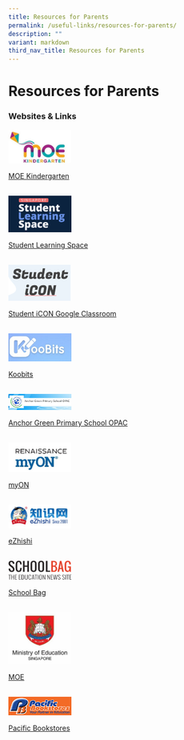 ```yaml
---
title: Resources for Parents
permalink: /useful-links/resources-for-parents/
description: ""
variant: markdown
third_nav_title: Resources for Parents
---
```

<h1>Resources for Parents</h1>
<h3>Websites &amp; Links</h3>
<div class="isomer-image-wrapper">
<img style="width:25%" height="auto" width="100%" src="/images/Resources/Logo/MOE%20Kindergarten.jpg">
</div>
<p><a href="https://www.moe.gov.sg/preschool/moe-kindergarten" rel="noopener noreferrer nofollow" target="_blank">MOE Kindergarten</a>
<br>
<br>
</p>
<div class="isomer-image-wrapper">
<img style="width:25%" height="auto" width="100%" src="/images/Resources/Logo/SLS_new.png">
</div>
<p><a href="https://learning.moe.edu.sg/login" rel="noopener noreferrer nofollow" target="_blank">Student Learning Space</a>
<br>
<br>
</p>
<div class="isomer-image-wrapper">
<img style="width:25%" height="auto" width="100%" src="/images/Resources/Logo/Student%20Icon.png">
</div>
<p><a href="https://workspace.google.com/dashboard" rel="noopener noreferrer nofollow" target="_blank">Student iCON Google Classroom</a>
<br>
<br>
</p>
<div class="isomer-image-wrapper">
<img style="width:25%" height="auto" width="100%" src="/images/Resources/Logo/Koobits.jpg">
</div>
<p><a href="https://www.koobits.com" rel="noopener noreferrer nofollow" target="_blank">Koobits</a>
<br>
<br>
</p>
<div class="isomer-image-wrapper">
<img style="width:25%" height="auto" width="100%" src="/images/Resources/Logo/AGPS_OPAC.jpg">
</div>
<p><a href="https://schoolibrary.moe.edu.sg/anchorgreenpri/cgi-bin/spydus.exe/MSGTRN/WPAC/HOME" rel="noopener noreferrer nofollow" target="_blank">Anchor Green Primary School OPAC</a>
<br>
<br>
</p>
<div class="isomer-image-wrapper">
<img style="width:25%" height="auto" width="100%" src="/images/Resources/Logo/myON.jpg">
</div>
<p><a href="https://myon.sg" rel="noopener noreferrer nofollow" target="_blank">myON</a>
<br>
<br>
</p>
<div class="isomer-image-wrapper">
<img style="width:25%" height="auto" width="100%" src="/images/Resources/Logo/eZhishi.jpg">
</div>
<p><a href="https://www.ezhishi.net" rel="noopener noreferrer nofollow" target="_blank">eZhishi</a>
<br>
<br>
</p>
<div class="isomer-image-wrapper">
<img style="width:25%" height="auto" width="100%" src="/images/Resources/Logo/SchoolBag.png">
</div>
<p><a href="https://www.schoolbag.edu.sg/" rel="noopener noreferrer nofollow" target="_blank">School Bag</a>
<br>
<br>
</p>
<div class="isomer-image-wrapper">
<img style="width:25%" height="auto" width="100%" src="/images/Resources/Logo/MOE.jpg">
</div>
<p><a href="https://www.moe.gov.sg/" rel="noopener noreferrer nofollow" target="_blank">MOE</a>
<br>
<br>
</p>
<div class="isomer-image-wrapper">
<img style="width:25%" height="auto" width="100%" src="/images/Resources/Logo/Pacific%20Bookstore.jpg">
</div>
<p><a href="https://www.pacificbookstores.com/" rel="noopener noreferrer nofollow" target="_blank">Pacific Bookstores</a>
</p>